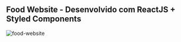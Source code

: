 ## Food Website - Desenvolvido com ReactJS + Styled Components

![food-website](https://user-images.githubusercontent.com/97764446/230456970-2b3932d1-4923-489d-b797-c90187f7e755.png)
